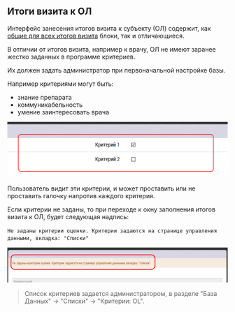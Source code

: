 ## Итоги визита к ОЛ

Интерфейс занесения итогов визита к субъекту (ОЛ) содержит, как [общие для всех итогов визита](rep-visits.md) блоки, так и отличающиеся.

В отличии от итогов визита, например к врачу, ОЛ не имеют заранее жестко заданных в программе критериев.

Их должен задать администратор при первоначальной настройке базы.

Например критериями могут быть:
- знание препарата
- коммуникабельность
- умение заинтересовать врача

![](../images/rep-visits-ol.png)

Пользователь видит эти критерии, и может проставить или не проставить галочку напротив каждого критерия.


Если критерии не заданы, то при переходе к окну заполнения итогов визита к ОЛ, будет следующая надпись: 

`Не заданы критерии оценки. Критерии задаются на странице управления данными, вкладка: "Списки"`

![](../images/rep-visits-ol-empty.png)

>Список критериев задается администратором, в разделе "База Данных" -> "Списки" -> "Критерии: OL".
